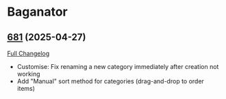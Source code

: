 # Baganator

## [681](https://github.com/Baganator/Baganator/tree/681) (2025-04-27)
[Full Changelog](https://github.com/Baganator/Baganator/compare/680...681) 

- Customise: Fix renaming a new category immediately after creation not working  
- Add "Manual" sort method for categories (drag-and-drop to order items)  
